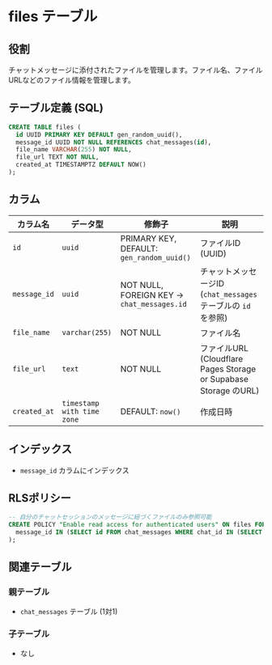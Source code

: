 # files テーブル

## 役割

チャットメッセージに添付されたファイルを管理します。ファイル名、ファイルURLなどのファイル情報を管理します。

## テーブル定義 (SQL)

```sql
CREATE TABLE files (
  id UUID PRIMARY KEY DEFAULT gen_random_uuid(),
  message_id UUID NOT NULL REFERENCES chat_messages(id),
  file_name VARCHAR(255) NOT NULL,
  file_url TEXT NOT NULL,
  created_at TIMESTAMPTZ DEFAULT NOW()
);
```

## カラム

| カラム名     | データ型                 | 修飾子                                     | 説明                                                                 |
| ---------- | ----------------------- | ---------------------------------------- | -------------------------------------------------------------------- |
| `id`       | `uuid`                  | PRIMARY KEY, DEFAULT: `gen_random_uuid()`    | ファイルID (UUID)                                                              |
| `message_id` | `uuid`                  | NOT NULL, FOREIGN KEY -> `chat_messages.id` | チャットメッセージID (`chat_messages` テーブルの `id` を参照)                             |
| `file_name`  | `varchar(255)`          | NOT NULL                                 | ファイル名                                                               |
| `file_url`   | `text`                  | NOT NULL                                 | ファイルURL (Cloudflare Pages Storage or Supabase Storage のURL) |
| `created_at` | `timestamp with time zone` | DEFAULT: `now()`                           | 作成日時                                                               |

## インデックス

*   `message_id` カラムにインデックス

## RLSポリシー

```sql
-- 自分のチャットセッションのメッセージに紐づくファイルのみ参照可能
CREATE POLICY "Enable read access for authenticated users" ON files FOR SELECT USING (
  message_id IN (SELECT id FROM chat_messages WHERE chat_id IN (SELECT id FROM chats WHERE profile_id = auth.uid()))
);
```

## 関連テーブル

### 親テーブル

*   `chat_messages` テーブル (1対1)

### 子テーブル

*   なし 